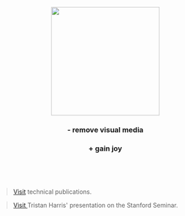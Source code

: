 
<div align="center">

<div align="center"> 
  
<img width=250 src="https://github.com/user-attachments/assets/2ede3110-a5c7-4f5a-8439-2f7e37b8a0b9"></img>


### - remove visual media 
### + gain joy
</div>

</div>
<br><br><br>


> [Visit](https://github.com/casalioy) technical publications.

> [ Visit ](https://www.youtube.com/watch?v=anEykhlBd-Q&list=PLCPB2VbYbLG1gBDKObjjCpX4vaK-5hRVb&t=828) Tristan Harris' presentation on the Stanford Seminar. 


<br>
